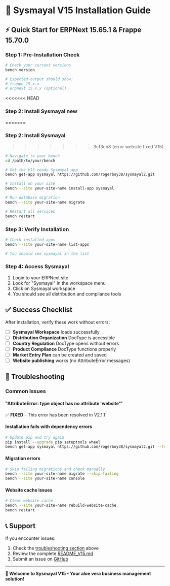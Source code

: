# 🚀 Sysmayal V15 Installation Guide

## ⚡ Quick Start for ERPNext 15.65.1 & Frappe 15.70.0

### **Step 1: Pre-Installation Check**
```bash
# Check your current versions
bench version

# Expected output should show:
# frappe 15.x.x
# erpnext 15.x.x (optional)
```

<<<<<<< HEAD
### **Step 2: Install Sysmayal** new
=======
### **Step 2: Install Sysmayal**
>>>>>>> 3cf3cb8 (error website fixed V15)
```bash
# Navigate to your bench
cd /path/to/your/bench

# Get the V15-ready Sysmayal app
bench get-app sysmayal https://github.com/rogerboy38/sysmayal2.git

# Install on your site
bench --site your-site-name install-app sysmayal

# Run database migration
bench --site your-site-name migrate

# Restart all services
bench restart
```

### **Step 3: Verify Installation**
```bash
# Check installed apps
bench --site your-site-name list-apps

# You should see sysmayal in the list
```

### **Step 4: Access Sysmayal**
1. Login to your ERPNext site
2. Look for "Sysmayal" in the workspace menu
3. Click on Sysmayal workspace
4. You should see all distribution and compliance tools

## ✅ **Success Checklist**

After installation, verify these work without errors:

- [ ] **Sysmayal Workspace** loads successfully
- [ ] **Distribution Organization** DocType is accessible
- [ ] **Country Regulation** DocType opens without errors
- [ ] **Product Compliance** DocType functions properly
- [ ] **Market Entry Plan** can be created and saved
- [ ] **Website publishing** works (no AttributeError messages)

## 🔧 **Troubleshooting**

### **Common Issues**

#### **"AttributeError: type object has no attribute 'website'"**
✅ **FIXED** - This error has been resolved in V2.1.1

#### **Installation fails with dependency errors**
```bash
# Update pip and try again
pip install --upgrade pip setuptools wheel
bench get-app sysmayal https://github.com/rogerboy38/sysmayal2.git --force
```

#### **Migration errors**
```bash
# Skip failing migrations and check manually
bench --site your-site-name migrate --skip-failing
bench --site your-site-name console
```

#### **Website cache issues**
```bash
# Clear website cache
bench --site your-site-name rebuild-website-cache
bench restart
```

## 📞 **Support**

If you encounter issues:
1. Check the [troubleshooting section](#troubleshooting) above
2. Review the complete [README_V15.md](README_V15.md)
3. Submit an issue on [GitHub](https://github.com/rogerboy38/sysmayal2/issues)

---

**🎉 Welcome to Sysmayal V15 - Your aloe vera business management solution!**
